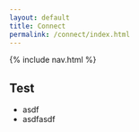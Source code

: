 ```yaml
---
layout: default
title: Connect
permalink: /connect/index.html
---
```

{% include nav.html %}
## Test

 - asdf
 - asdfasdf
